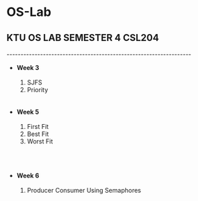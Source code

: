 # OS-Lab

<h2><b>KTU OS LAB SEMESTER 4 CSL204</b></h2>
<p>------------------------------------------------------------------</p>

<ul>
  <li height="20px"><b>Week 3 </b><br></br>
    <ol>
      <li>SJFS</li>
      <li>Priority</li>
    </ol>
  </li>
  <br></br>
   <li height="20px"><b>Week 5 </b><br></br>
    <ol>
      <li>First Fit</li>
      <li>Best Fit</li>
      <li>Worst Fit</li>
    </ol>
  </li>
  
  <br></br>
   <li height="20px"><b>Week 6 </b><br></br>
    <ol>
  <li>Producer Consumer Using Semaphores </li>
  </ol>
  </li>
  
  
  </ul>
